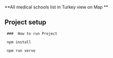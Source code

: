**All medical schools list in Turkey view on Map **
## Project setup

``` ###  How to run Project``` 

``` npm install``` 

``` npm run serve```


